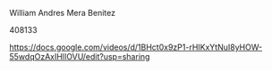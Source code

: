 William Andres Mera Benitez

408133

https://docs.google.com/videos/d/1BHct0x9zP1-rHIKxYtNuI8yHOW-55wdqOzAxIHlIOVU/edit?usp=sharing
